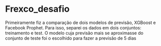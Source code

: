 # Frexco_desafio

Primeiramente fiz a comparação de dois modelos de previsão, XGBoost e Facebook Prophet. Para isso, separei os dados em dois conjuntos: treinamento e test. O modelo cuja previsão mais se aproximasse do conjunto de teste foi o escolhido para fazer a previsão de 5 dias 
